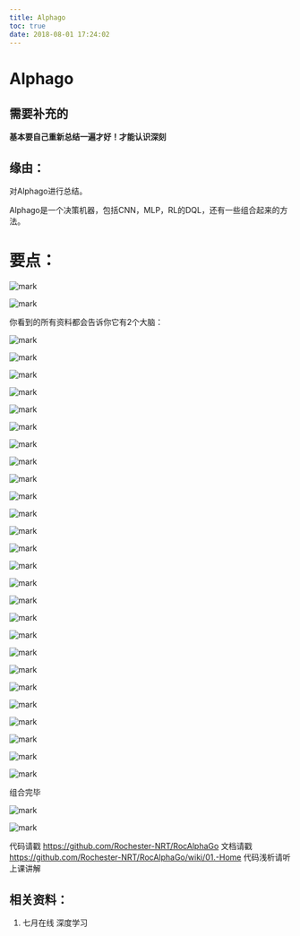 ```yaml
---
title: Alphago
toc: true
date: 2018-08-01 17:24:02
---
```

# Alphago

## 需要补充的

**基本要自己重新总结一遍才好！才能认识深刻**



## 缘由：

对Alphago进行总结。

Alphago是一个决策机器，包括CNN，MLP，RL的DQL，还有一些组合起来的方法。


# 要点：

![mark](http://images.iterate.site/blog/image/180727/J4igIKIJdg.png?imageslim)

![mark](http://images.iterate.site/blog/image/180727/IEdeJLAkCC.png?imageslim)

你看到的所有资料都会告诉你它有2个大脑：


![mark](http://images.iterate.site/blog/image/180727/B7LI3iCAel.png?imageslim)



![mark](http://images.iterate.site/blog/image/180727/f0ck3b4LjA.png?imageslim)



![mark](http://images.iterate.site/blog/image/180727/Hl3K45bjAL.png?imageslim)



![mark](http://images.iterate.site/blog/image/180727/61I09F404B.png?imageslim)



![mark](http://images.iterate.site/blog/image/180727/052HdBlLhG.png?imageslim)



![mark](http://images.iterate.site/blog/image/180727/LlJ5L4ka5e.png?imageslim)



![mark](http://images.iterate.site/blog/image/180727/4JAabhK13L.png?imageslim)



![mark](http://images.iterate.site/blog/image/180727/J6Jc4bgE9k.png?imageslim)



![mark](http://images.iterate.site/blog/image/180727/Ga362Fe2fD.png?imageslim)



![mark](http://images.iterate.site/blog/image/180727/j8577mChaL.png?imageslim)



![mark](http://images.iterate.site/blog/image/180727/i5e505aa7F.png?imageslim)



![mark](http://images.iterate.site/blog/image/180727/AIclgc7IEk.png?imageslim)



![mark](http://images.iterate.site/blog/image/180727/F9aF46ia1D.png?imageslim)



![mark](http://images.iterate.site/blog/image/180727/F1BLJIkcJh.png?imageslim)



![mark](http://images.iterate.site/blog/image/180727/KkK3JJjf3B.png?imageslim)



![mark](http://images.iterate.site/blog/image/180727/JbdKJ2E3mc.png?imageslim)



![mark](http://images.iterate.site/blog/image/180727/gi5KJ8kE0f.png?imageslim)



![mark](http://images.iterate.site/blog/image/180727/afkBaIG8Hh.png?imageslim)



![mark](http://images.iterate.site/blog/image/180727/BfDKd9A50D.png?imageslim)



![mark](http://images.iterate.site/blog/image/180727/jbg9b8cm8B.png?imageslim)



![mark](http://images.iterate.site/blog/image/180727/HgFBiJamIB.png?imageslim)



![mark](http://images.iterate.site/blog/image/180727/CH0IIkLJiK.png?imageslim)



![mark](http://images.iterate.site/blog/image/180727/8mGaGdB3K1.png?imageslim)



![mark](http://images.iterate.site/blog/image/180727/iEIlLjld3A.png?imageslim)



![mark](http://images.iterate.site/blog/image/180727/Ag5KLi94bf.png?imageslim)



![mark](http://images.iterate.site/blog/image/180727/3F5c4Gk6lj.png?imageslim)

组合完毕


![mark](http://images.iterate.site/blog/image/180727/74Cahe947l.png?imageslim)



![mark](http://images.iterate.site/blog/image/180727/DgHEE4f53f.png?imageslim)

代码请戳
https://github.com/Rochester-NRT/RocAlphaGo
文档请戳
https://github.com/Rochester-NRT/RocAlphaGo/wiki/01.-Home
代码浅析请听上课讲解








## 相关资料：

1. 七月在线 深度学习
